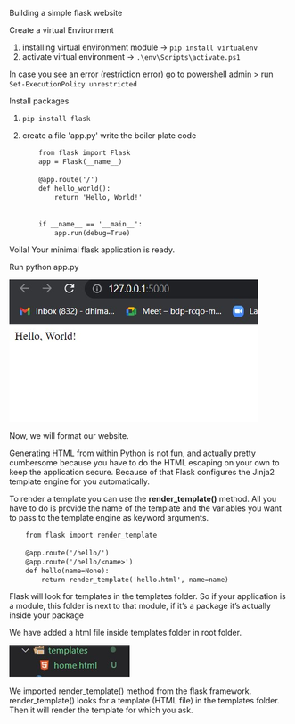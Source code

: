Building a simple flask website

Create a virtual Environment

1. installing virtual environment module -> `pip install virtualenv`
2. activate virtual environment -> `.\env\Scripts\activate.ps1 `

In case you see an error (restriction error)
go to powershell admin > run `Set-ExecutionPolicy unrestricted`

Install packages

1.  `pip install flask`
2.  create a file 'app.py'
    write the boiler plate code

            from flask import Flask
            app = Flask(__name__)

            @app.route('/')
            def hello_world():
                return 'Hello, World!'


            if __name__ == '__main__':
                app.run(debug=True)

Voila! Your minimal flask application is ready.

Run python app.py

![image.png](images/first.jpg)

Now, we will format our website.

Generating HTML from within Python is not fun, and actually pretty cumbersome because you have to do the HTML escaping on your own to keep the application secure. Because of that Flask configures the Jinja2 template engine for you automatically.

To render a template you can use the **render_template()** method. All you have to do is provide the name of the template and the variables you want to pass to the template engine as keyword arguments.

        from flask import render_template

        @app.route('/hello/')
        @app.route('/hello/<name>')
        def hello(name=None):
            return render_template('hello.html', name=name)

Flask will look for templates in the templates folder. So if your application is a module, this folder is next to that module, if it’s a package it’s actually inside your package


We have added a html file inside templates folder in root folder.

![image.png](images/templates.jpg)

We imported render_template() method from the flask framework. render_template() looks for a template (HTML file) in the templates folder. Then it will render the template for which you ask.


